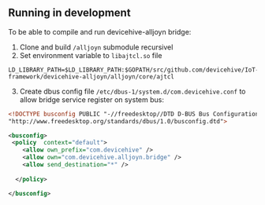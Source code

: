 ## Running in development

To be able to compile and run devicehive-alljoyn bridge:


1. Clone and build `/alljoyn` submodule recursivel
2. Set environment variable to `libajtcl.so` file
```
LD_LIBRARY_PATH=$LD_LIBRARY_PATH:$GOPATH/src/github.com/devicehive/IoT-framework/devicehive-alljoyn/alljoyn/core/ajtcl
```
3. Create dbus config file `/etc/dbus-1/system.d/com.devicehive.conf` to allow bridge service register on system bus:

```xml
<!DOCTYPE busconfig PUBLIC "-//freedesktop//DTD D-BUS Bus Configuration1.0//EN"
"http://www.freedesktop.org/standards/dbus/1.0/busconfig.dtd">

<busconfig>
 <policy  context="default">
    <allow own_prefix="com.devicehive" />
    <allow own="com.devicehive.alljoyn.bridge" />
    <allow send_destination="*" />
    
  </policy>

</busconfig>
```